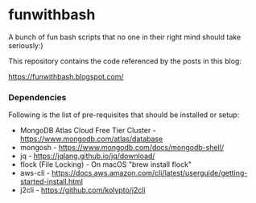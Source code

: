 # funwithbash
A bunch of fun bash scripts that no one in their right mind should take seriously:)

This repository contains the code referenced by the posts in this blog:

https://funwithbash.blogspot.com/

### Dependencies
Following is the list of pre-requisites that should be installed or setup:

- MongoDB Atlas Cloud Free Tier Cluster -  https://www.mongodb.com/atlas/database
- mongosh - https://www.mongodb.com/docs/mongodb-shell/
- jq - https://jqlang.github.io/jq/download/
- flock (File Locking) - On macOS "brew install flock"
- aws-cli - https://docs.aws.amazon.com/cli/latest/userguide/getting-started-install.html
- j2cli - https://github.com/kolypto/j2cli
